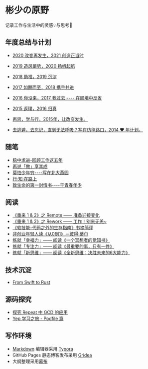# 彬少の原野

记录工作与生活中的灵感💡与思考🤔

## 年度总结与计划

- [2020 改变再发生，2021 创造正当时](./ReflectionAndResolution/2020-2021.md)

- [2019 造风蓄势，2020 扬帆起航](./ReflectionAndResolution/2019-2020.md)

- [2018 助推，2019 沉淀](./ReflectionAndResolution/2018-2019.md)

- [2017 如期而至，2018 携手并进](./ReflectionAndResolution/2017-2018.md)

- [2016 你没来，2017 我过去 ---- 在顺境中反省](./ReflectionAndResolution/2016-2017.md)

- [2015 返璞，2016 归真](./ReflectionAndResolution/2015-2016.md)

- [再思，学与行，2015年，让改变发生。](./ReflectionAndResolution/2014-2015.md)

- [去逃避，去忘记，直到无法呼吸？写在彷徨路口，2014 ❤ 年计划。](./ReflectionAndResolution/2013-2014.md)

## 随笔

- [稳中求进-回顾工作这五年](./Thoughts/20201021.md)
- [再说「做」享其成](./Thoughts/20161121.md)
- [莫怕少年穷----写在北大燕园](./Thoughts/20151031.md)
- [行·知·在路上](./Thoughts/20150603.md)
- [致生命的第一封情书----于青春年少](./Thoughts/20140417.md)

## 阅读

- [《重来 1 & 2》之 Remote —— 准备迎接变化](./Readings/20161117.md)
- [《重来 1 & 2》之 Rework —— 工作！别来无恙~](./Readings/20161029.md)
- [《软技能-代码之外的生存指南》书摘简评](./Readings/20161020.md)
- [非创业年轻人读《从0到1》－彼得·蒂尔](./Readings/20151023.md)
- [练就「幸福力」—— 阅读《一个冥想者的觉知书》](./Readings/20191124.md)
- [练就「专注力」—— 阅读《最重要的事，只有一件》](./Readings/20200705.md)
- [练就「新思维」—— 阅读《全新思维：决胜未来的6大能力》](./Readings/20200913.md)

## 技术沉淀

- [From Swift to Rust](./TechnologyHunt/FromSwiftToRust.md)

## 源码探究

- [探究 Repeat 中 GCD 的应用](./SourceCodeExplore/Repeat/README.md)
- [Yep 学习之旅 - Podfile 篇](./SourceCodeExplore/Yep/1_AboutPodfile.md)

## 写作环境

- [Markdown](http://support.typora.io/Markdown-Reference/) 编辑器采用 [Typora](https://www.typora.io/)
- GitHub Pages 静态博客发布采用 [Gridea](https://gridea.dev/)
- 大纲整理采用[幕布](https://mubu.com/inv/2026952)

